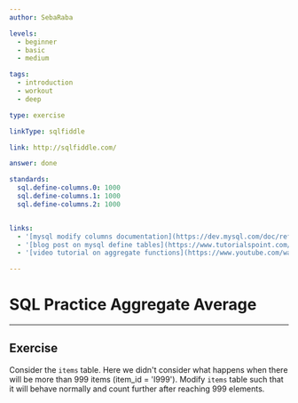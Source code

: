 ```yaml
---
author: SebaRaba

levels:
  - beginner
  - basic
  - medium

tags:
  - introduction
  - workout
  - deep

type: exercise

linkType: sqlfiddle

link: http://sqlfiddle.com/

answer: done

standards:
  sql.define-columns.0: 1000
  sql.define-columns.1: 1000
  sql.define-columns.2: 1000


links:
  - '[mysql modify columns documentation](https://dev.mysql.com/doc/refman/5.7/en/alter-table.html){website}'
  - '[blog post on mysql define tables](https://www.tutorialspoint.com/mysql/mysql-alter-command.htm){website}'
  - '[video tutorial on aggregate functions](https://www.youtube.com/watch?v=Epj5cb5HF9o){video}'

---
```

# SQL Practice Aggregate Average

---        
## Exercise

Consider the `items` table. Here we didn't consider what happens when there will be more than 999 items (item_id = 'I999'). Modify `items` table such that it will behave normally and count further after reaching 999 elements.
